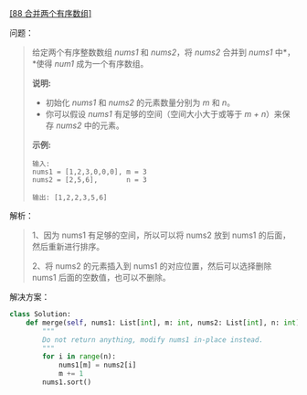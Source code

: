 [[88 合并两个有序数组]](https://leetcode-cn.com/problems/merge-sorted-array/)

问题：

> 给定两个有序整数数组 *nums1* 和 *nums2*，将 *nums2* 合并到 *nums1* 中*，*使得 *num1* 成为一个有序数组。
>
> **说明:**
>
> - 初始化 *nums1* 和 *nums2* 的元素数量分别为 *m* 和 *n*。
> - 你可以假设 *nums1* 有足够的空间（空间大小大于或等于 *m + n*）来保存 *nums2* 中的元素。
>
> **示例:**
>
> ```
> 输入:
> nums1 = [1,2,3,0,0,0], m = 3
> nums2 = [2,5,6],       n = 3
> 
> 输出: [1,2,2,3,5,6]
> ```

解析：

> 1、因为 nums1 有足够的空间，所以可以将 nums2 放到 nums1 的后面，然后重新进行排序。
>
> 2、将 nums2 的元素插入到 nums1 的对应位置，然后可以选择删除 nums1 后面的空数值，也可以不删除。

解决方案：

```python
class Solution:
    def merge(self, nums1: List[int], m: int, nums2: List[int], n: int) -> None:
        """
        Do not return anything, modify nums1 in-place instead.
        """
        for i in range(n):
            nums1[m] = nums2[i]
            m += 1
        nums1.sort()
```

